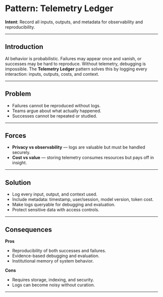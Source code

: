 # Pattern: Telemetry Ledger

**Intent**: Record all inputs, outputs, and metadata for observability and reproducibility.

---

## Introduction

AI behavior is probabilistic. Failures may appear once and vanish, or successes may be hard to reproduce. Without telemetry, debugging is impossible. The **Telemetry Ledger** pattern solves this by logging every interaction: inputs, outputs, costs, and context.

---

## Problem

- Failures cannot be reproduced without logs.  
- Teams argue about what actually happened.  
- Successes cannot be repeated or studied.  

---

## Forces

- **Privacy vs observability** — logs are valuable but must be handled securely.  
- **Cost vs value** — storing telemetry consumes resources but pays off in insight.  

---

## Solution

- Log every input, output, and context used.  
- Include metadata: timestamp, user/session, model version, token cost.  
- Make logs queryable for debugging and evaluation.  
- Protect sensitive data with access controls.  

---

## Consequences

**Pros**  
- Reproducibility of both successes and failures.  
- Evidence-based debugging and evaluation.  
- Institutional memory of system behavior.  

**Cons**  
- Requires storage, indexing, and security.  
- Logs can become noisy without curation.  
****
